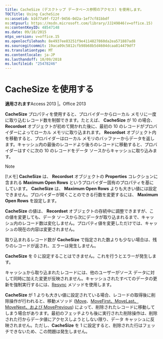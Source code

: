 ```yaml
---
title: CacheSize (デスクトップ データベース参照のアクセス) を使用します。
TOCTitle: Using CacheSize
ms:assetid: b1677a9f-f22f-9456-0d2a-1ef7cf81bbdf
ms:mtpsurl: https://msdn.microsoft.com/library/JJ249846(v=office.15)
ms:contentKeyID: 48547148
ms.date: 09/18/2015
mtps_version: v=office.15
ms.openlocfilehash: 8e4937ee83251f9e4114827860da2ea571887ad8
ms.sourcegitcommit: 19aca09c5812cfb98b68b5d4604dcaa814479df7
ms.translationtype: MT
ms.contentlocale: ja-JP
ms.lasthandoff: 10/09/2018
ms.locfileid: "25478246"
---
```

# <a name="using-cachesize"></a>CacheSize を使用する


**適用されます**Access 2013 |。Office 2013

**CacheSize** プロパティを使用すると、プロバイダーからローカル メモリに一度に取り込むレコード数を制御できます。たとえば、 **CacheSize** が 10 の場合、 **Recordset** オブジェクトが初めて開かれた後に、最初の 10 のレコードがプロバイダーによってローカル メモリに取り込まれます。 **Recordset** オブジェクト内を移動すると、プロバイダーはローカル メモリのバッファーからデータを返します。キャッシュ内の最後のレコードより後ろのレコードに移動すると、プロバイダーはすぐに次の 10 のレコードをデータ ソースからキャッシュに取り込みます。


> [!NOTE]
> <P>[!メモ] <STRONG>CacheSize</STRONG> は、 <STRONG>Recordset</STRONG> オブジェクトの <STRONG>Properties</STRONG> コレクションに含まれる <STRONG>Maximum Open Rows</STRONG> というプロバイダー固有のプロパティを基にしています。 <STRONG>CacheSize</STRONG> は、 <STRONG>Maximum Open Rows</STRONG> よりも大きい値には設定できません。プロバイダーが開くことのできる行数を変更するには、 <STRONG>Maximum Open Rows</STRONG> を設定します。</P>



**CacheSize** の値は、 **Recordset** オブジェクトの存続中に調整できますが、この値を変更しても、データ ソースから次にデータが取り込まれるまで、キャッシュ内のレコード数は変化しません。プロパティ値を変更しただけでは、キャッシュの現在の内容は変更されません。

取り込まれるレコード数が **CacheSize** で指定された数よりも少ない場合は、残りのレコードが返され、エラーは発生しません。

**CacheSize** を 0 に設定することはできません。これを行うとエラーが発生します。

キャッシュから取り込まれたレコードには、他のユーザーがソース データに対して同時に加えた変更が反映されません。キャッシュされたすべてのデータの更新を強制実行するには、[Resync](resync-method-ado.md) メソッドを使用します。

**CacheSize** が 1 よりも大きい値に設定されている場合、レコードの取得後に削除操作が行われると、移動メソッド ([Move](move-method-ado.md)、[MoveFirst、MoveLast、MoveNext、および MovePrevious](movefirst-movelast-movenext-and-moveprevious-methods-ado.md)) によって、削除されたレコードに移動してしまう場合があります。最初のフェッチよりも後に実行された削除操作は、削除された行からデータ値にアクセスしようとしない限り、データ キャッシュに反映されません。ただし、**CacheSize** を 1 に設定すると、削除された行はフェッチできないため、この問題は発生しません。

